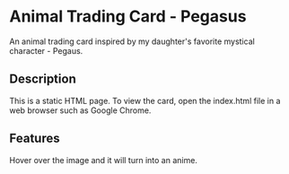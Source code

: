# Animal Trading Card - Pegasus
An animal trading card inspired by my daughter's favorite mystical character - Pegaus. 

## Description

This is a static HTML page. To view the card, open the index.html file in a web browser such as Google Chrome. 

## Features

Hover over the image and it will turn into an anime.
